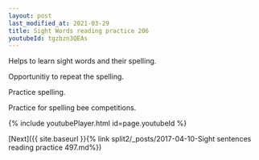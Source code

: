 ```yaml
---
layout: post
last_modified_at: 2021-03-29
title: Sight Words reading practice 206
youtubeId: tgzbzn3QEAs
---
```

 
 
Helps to learn sight words and their spelling.

Opportunitiy to repeat the spelling. 

Practice spelling. 
 
Practice for spelling bee competitions. 
 
{% include youtubePlayer.html id=page.youtubeId %}
 
 

[Next]({{ site.baseurl }}{% link  split2/_posts/2017-04-10-Sight sentences reading practice 497.md%})
 
